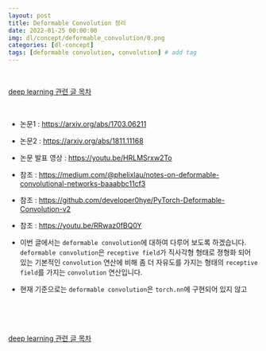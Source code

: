```yaml
---
layout: post
title: Deformable Convolution 정리
date: 2022-01-25 00:00:00
img: dl/concept/deformable_convolution/0.png
categories: [dl-concept]
tags: [deformable convolution, convolution] # add tag
---
```


<br>

[deep learning 관련 글 목차](https://gaussian37.github.io/dl-concept-table/)

<br>

- 논문1 : https://arxiv.org/abs/1703.06211
- 논문2 : https://arxiv.org/abs/1811.11168
- 논문 발표 영상 : https://youtu.be/HRLMSrxw2To
- 참조 : https://medium.com/@phelixlau/notes-on-deformable-convolutional-networks-baaabbc11cf3
- 참조 : https://github.com/developer0hye/PyTorch-Deformable-Convolution-v2
- 참조 : https://youtu.be/RRwaz0fBQ0Y


- 이번 글에서는 `deformable convolution`에 대하여 다루어 보도록 하겠습니다. `deformable convolution`은 `receptive field`가 직사각형 형태로 졍형화 되어 있는 기본적인 `convolution` 연산에 비해 좀 더 자유도를 가지는 형태의 `receptive field`를 가지는 `convolution` 연산입니다.
- 현재 기준으로는 `deformable convolution`은 `torch.nn`에 구현되어 있지 않고 

<br>

<br>

 
<br>

[deep learning 관련 글 목차](https://gaussian37.github.io/dl-concept-table/)

<br>
